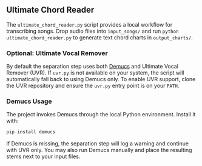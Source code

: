 ## Ultimate Chord Reader

The `ultimate_chord_reader.py` script provides a local workflow for transcribing songs. Drop audio files into `input_songs/` and run `python ultimate_chord_reader.py` to generate text chord charts in `output_charts/`.

### Optional: Ultimate Vocal Remover
By default the separation step uses both [Demucs](https://github.com/facebookresearch/demucs) and Ultimate Vocal Remover (UVR). If `uvr.py` is not available on your system, the script will automatically fall back to using Demucs only. To enable UVR support, clone the UVR repository and ensure the `uvr.py` entry point is on your `PATH`.

### Demucs Usage
The project invokes Demucs through the local Python environment. Install it with:

```bash
pip install demucs
```

If Demucs is missing, the separation step will log a warning and continue with
UVR only. You may also run Demucs manually and place the resulting stems next to
your input files.


